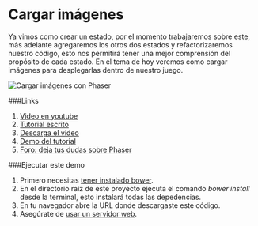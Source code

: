 Cargar imágenes
=====================
Ya vimos como crear un estado, por el momento trabajaremos sobre este, más adelante agregaremos los otros dos estados y refactorizaremos nuestro código, esto nos permitirá tener una mejor comprensión del propósito de cada estado. En el tema de hoy veremos como cargar imágenes para desplegarlas dentro de nuestro juego.

![Cargar imágenes con Phaser](https://s3.amazonaws.com/quizzpot/images/204-04-images.png)


###Links
1. [Video en youtube](http://www.youtube.com/watch?v=lYJHfzcs2KU)
2. [Tutorial escrito]()
3. [Descarga el video]()
4. [Demo del tutorial](http://demos.bleext.com/quizzpot/phaser-course/04-images/)
5. [Foro: deja tus dudas sobre Phaser](https://quizzpot.com/forum/questions)


###Ejecutar este demo
1. Primero necesitas [tener instalado bower](https://quizzpot.com/blog/como-instalar-y-usar-bower).
2. En el directorio raíz de este proyecto ejecuta el comando *bower install* desde la terminal, esto instalará todas las depedencias.
3. En tu navegador abre la URL donde descargaste este código.
4. Asegúrate de [usar un servidor web](https://quizzpot.com/blog/como-instalar-nginx-en-windows-y-mac-os).
